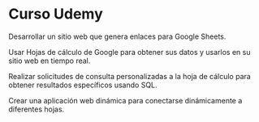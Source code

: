 # Curso Udemy

Desarrollar un sitio web que genera enlaces para Google Sheets.

Usar Hojas de cálculo de Google para obtener sus datos y usarlos en su sitio web en tiempo real.

Realizar solicitudes de consulta personalizadas a la hoja de cálculo para obtener resultados específicos usando SQL.

Crear una aplicación web dinámica para conectarse dinámicamente a diferentes hojas.